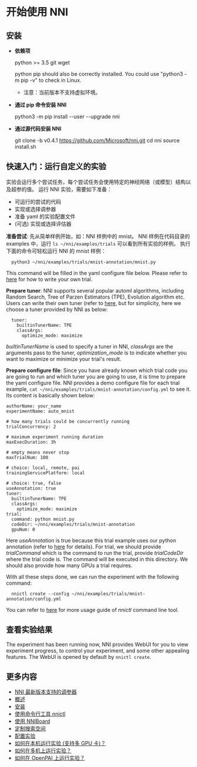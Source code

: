 # **开始使用 NNI**

## **安装**

* **依赖项**
    
    python >= 3.5 git wget
    
    python pip should also be correctly installed. You could use "python3 -m pip -v" to check in Linux.
    
    * 注意：当前版本不支持虚拟环境。

* **通过 pip 命令安装 NNI**
    
    python3 -m pip install --user --upgrade nni

* **通过源代码安装 NNI**
    
    git clone -b v0.4.1 https://github.com/Microsoft/nni.git cd nni source install.sh

## **快速入门：运行自定义的实验**

实验会运行多个尝试任务，每个尝试任务会使用特定的神经网络（或模型）结构以及超参的值。 运行 NNI 实验，需要如下准备：

* 可运行的尝试的代码
* 实现或选择调参器
* 准备 yaml 的实验配置文件
* (可选) 实现或选择评估器

**准备尝试**: 先从简单样例开始，如：NNI 样例中的 mnist。 NNI 样例在代码目录的 examples 中，运行 `ls ~/nni/examples/trials` 可以看到所有实验的样例。 执行下面的命令可轻松运行 NNI 的 mnist 样例：

      python3 ~/nni/examples/trials/mnist-annotation/mnist.py
    

This command will be filled in the yaml configure file below. Please refer to [here](howto_1_WriteTrial.md) for how to write your own trial.

**Prepare tuner**: NNI supports several popular automl algorithms, including Random Search, Tree of Parzen Estimators (TPE), Evolution algorithm etc. Users can write their own tuner (refer to [here](howto_2_CustomizedTuner.md), but for simplicity, here we choose a tuner provided by NNI as below:

      tuner:
        builtinTunerName: TPE
        classArgs:
          optimize_mode: maximize
    

*builtinTunerName* is used to specify a tuner in NNI, *classArgs* are the arguments pass to the tuner, *optimization_mode* is to indicate whether you want to maximize or minimize your trial's result.

**Prepare configure file**: Since you have already known which trial code you are going to run and which tuner you are going to use, it is time to prepare the yaml configure file. NNI provides a demo configure file for each trial example, `cat ~/nni/examples/trials/mnist-annotation/config.yml` to see it. Its content is basically shown below:

    authorName: your_name
    experimentName: auto_mnist
    
    # how many trials could be concurrently running
    trialConcurrency: 2
    
    # maximum experiment running duration
    maxExecDuration: 3h
    
    # empty means never stop
    maxTrialNum: 100
    
    # choice: local, remote, pai
    trainingServicePlatform: local
    
    # choice: true, false  
    useAnnotation: true
    tuner:
      builtinTunerName: TPE
      classArgs:
        optimize_mode: maximize
    trial:
      command: python mnist.py
      codeDir: ~/nni/examples/trials/mnist-annotation
      gpuNum: 0
    

Here *useAnnotation* is true because this trial example uses our python annotation (refer to [here](../tools/annotation/README.md) for details). For trial, we should provide *trialCommand* which is the command to run the trial, provide *trialCodeDir* where the trial code is. The command will be executed in this directory. We should also provide how many GPUs a trial requires.

With all these steps done, we can run the experiment with the following command:

      nnictl create --config ~/nni/examples/trials/mnist-annotation/config.yml
    

You can refer to [here](NNICTLDOC.md) for more usage guide of *nnictl* command line tool.

## 查看实验结果

The experiment has been running now, NNI provides WebUI for you to view experiment progress, to control your experiment, and some other appealing features. The WebUI is opened by default by `nnictl create`.

## 更多内容

* [NNI 最新版本支持的调参器](./HowToChooseTuner.md)
* [概述](Overview.md)
* [安装](Installation.md)
* [使用命令行工具 nnictl](NNICTLDOC.md)
* [使用 NNIBoard](WebUI.md)
* [定制搜索空间](SearchSpaceSpec.md)
* [配置实验](ExperimentConfig.md)
* [如何在本机运行实验 (支持多 GPU 卡)？](tutorial_1_CR_exp_local_api.md)
* [如何在多机上运行实验？](tutorial_2_RemoteMachineMode.md)
* [如何在 OpenPAI 上运行实验？](PAIMode.md)